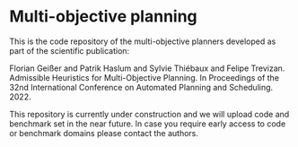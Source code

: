 # Multi-objective planning

This is the code repository of the multi-objective planners developed as part of
the scientific publication:

Florian Geißer and Patrik Haslum and Sylvie Thiébaux and Felipe Trevizan.
Admissible Heuristics for Multi-Objective Planning.
In Proceedings of the 32nd International Conference on Automated Planning and Scheduling.
2022.

This repository is currently under construction and we will upload code and
benchmark set in the near future. In case you require early access to code or
benchmark domains please contact the authors.
